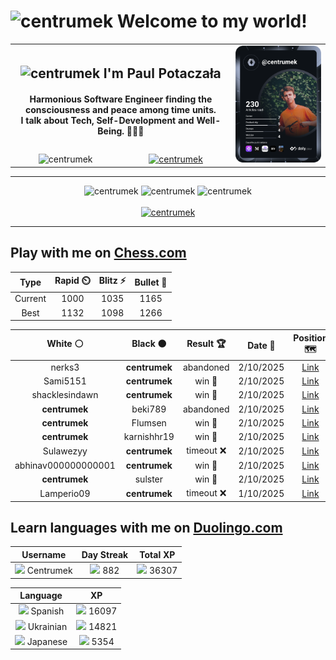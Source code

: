 <h1>
  <img
    src="https://emojis.slackmojis.com/emojis/images/1531849430/4246/blob-sunglasses.gif"
    width="30"
    alt="centrumek"
  />
  Welcome to my world!
</h1>

<table>
  <tbody>
    <tr>
      <td align="center" width="70%" colspan="2">
        <h2>
          <img
            src="https://raw.githubusercontent.com/MartinHeinz/MartinHeinz/master/wave.gif"
            width="30px"
            alt="centrumek"
          />
          I'm Paul Potaczała
        </h2>
        <h4>
          Harmonious Software Engineer finding the consciousness and peace among time units.
          <br/>
          I talk about Tech, Self-Development and Well-Being. 🌿🧘🚀
        </h4>
      </td>
      <td width="30%" rowspan="2">
        <a href="https://app.daily.dev/centrumek">
          <img
            src="./devcard.svg"
            alt="centrumek"
          />
        </a>
      </td>
    </tr>
    <tr align="center">
      <td>
        <img
          src="https://komarev.com/ghpvc/?username=centrumek&label=visitors&color=0e75b6&style=flat"
          alt="centrumek"
        >
      </td>
      <td>
        <a href="https://stackoverflow.com/users/14496012/centrumek">
          <img
            src="https://stackoverflow.com/users/flair/14496012.png?theme=dark"
            alt="centrumek"
          >
        </a>
      </td>
    </tr>
  </tbody>
</table>

---
<div align="center">
  <img 
    src="https://github-readme-stats.vercel.app/api?username=centrumek&show_icons=true&count_private=true&theme=dark&hide_border=true&hide=issues,contribs&bg_color=00000000"
    alt="centrumek"
  />
  <img
    src="https://github-readme-stats.vercel.app/api/top-langs/?username=centrumek&layout=compact&hide_border=true&theme=dark&bg_color=00000000&langs_count=6&exclude_repo=air-statistic-app"
    alt="centrumek"
  />
  <img 
    src="https://github-readme-streak-stats.herokuapp.com?user=centrumek&theme=dark&hide_border=true&background=FFFFFF00"
    alt="centrumek"
  />
  <br/>
  <br/>
  <a href="https://www.buymeacoffee.com/centrumek">
    <img
      src="https://cdn.buymeacoffee.com/buttons/v2/default-orange.png"
      height="50"
      width="210"
      alt="centrumek"
    />
  </a>
</div>

---

## Play with me on [Chess.com](https://www.chess.com/member/centrumek)

<div align="center">
<!--START_SECTION:chessStats-->
<!-- Automatically generated with https://github.com/Balastrong/chess-stats-action -->

| Type | Rapid ⏲️ | Blitz ⚡ | Bullet 🔫 |
|:---:|:---:|:---:|:---:|
| Current | 1000 | 1035 | 1165 |
| Best | 1132 | 1098 | 1266 |

| White ⚪ | Black ⚫ | Result 🏆 | Date 📅 | Position 🗺️ | Type 🕕 |
|:---:|:---:|:---:|:---:|:---:|:---:|
| nerks3 | **centrumek** | abandoned  | 2/10/2025 | <a href="http://www.ee.unb.ca/cgi-bin/tervo/fen.pl?select=8/8/2k1Q2p/8/5p2/5P2/PPP2BPP/3R2K1 b - - 2 38">Link</a> | Blitz |
| Sami5151 | **centrumek** | win 🥇 | 2/10/2025 | <a href="http://www.ee.unb.ca/cgi-bin/tervo/fen.pl?select=8/8/8/8/8/kp6/8/1K6 w - - 0 65">Link</a> | Blitz |
| shacklesindawn | **centrumek** | win 🥇 | 2/10/2025 | <a href="http://www.ee.unb.ca/cgi-bin/tervo/fen.pl?select=4q1K1/5r2/3k4/8/8/8/8/8 w - - 14 65">Link</a> | Blitz |
| **centrumek** | beki789 | abandoned  | 2/10/2025 | <a href="http://www.ee.unb.ca/cgi-bin/tervo/fen.pl?select=2kr1b1r/ppp1q1p1/2n2p1p/4p3/2P5/5P1P/PBPN1P2/R2KQ2R w - - 1 16">Link</a> | Blitz |
| **centrumek** | Flumsen | win 🥇 | 2/10/2025 | <a href="http://www.ee.unb.ca/cgi-bin/tervo/fen.pl?select=5rk1/4b2p/1p2p1P1/p5P1/8/4Qp2/PPP2P2/2K3R1 b - - 0 22">Link</a> | Blitz |
| **centrumek** | karnishhr19 | win 🥇 | 2/10/2025 | <a href="http://www.ee.unb.ca/cgi-bin/tervo/fen.pl?select=rn1q3r/pN2k1bp/1p2pnp1/2p5/2P5/PP2PN2/1B3PPP/R2QKB1R b KQ - 0 13">Link</a> | Blitz |
| Sulawezyy | **centrumek** | timeout ❌ | 2/10/2025 | <a href="http://www.ee.unb.ca/cgi-bin/tervo/fen.pl?select=8/1R6/8/P4pB1/4p2P/4P1k1/4K3/8 b - - 0 57">Link</a> | Blitz |
| abhinav000000000001 | **centrumek** | win 🥇 | 2/10/2025 | <a href="http://www.ee.unb.ca/cgi-bin/tervo/fen.pl?select=8/2p3k1/p7/1pB1Ppp1/1Pb2p2/5P1P/1PR3K1/3r4 w - - 8 36">Link</a> | Blitz |
| **centrumek** | sulster | win 🥇 | 2/10/2025 | <a href="http://www.ee.unb.ca/cgi-bin/tervo/fen.pl?select=8/6p1/1kp3P1/1R3P2/3Pp3/r6P/4K3/7R b - - 0 44">Link</a> | Blitz |
| Lamperio09 | **centrumek** | timeout ❌ | 1/10/2025 | <a href="http://www.ee.unb.ca/cgi-bin/tervo/fen.pl?select=8/1Q4p1/6k1/K4p2/3PpP2/8/8/8 b - - 0 54">Link</a> | Blitz |

<!--END_SECTION:chessStats-->
</div>

## Learn languages with me on [Duolingo.com](https://www.duolingo.com/profile/Centrumek)

<div align="center">
<!--START_SECTION:duolingoStats-->
<!-- Automatically generated with https://github.com/centrumek/duolingo-readme-stats-->

| Username | Day Streak | Total XP |
|:---:|:---:|:---:|
| <img src="https://raw.githubusercontent.com/centrumek/duolingo-readme-stats/main/assets/duolingo.png" height="12"> Centrumek | <img src="https://raw.githubusercontent.com/centrumek/duolingo-readme-stats/main/assets/streakinactive.svg" height="12"> 882 | <img src="https://raw.githubusercontent.com/centrumek/duolingo-readme-stats/main/assets/xp.svg" height="12"> 36307 |

| Language | XP |
|:---:|:---:|
| <img src="https://raw.githubusercontent.com/centrumek/duolingo-readme-stats/main/assets/langs/spanish.svg" height="12"> Spanish | <img src="https://raw.githubusercontent.com/centrumek/duolingo-readme-stats/main/assets/xp.svg" height="12"> 16097 |
| <img src="https://raw.githubusercontent.com/centrumek/duolingo-readme-stats/main/assets/langs/ukrainian.svg" height="12"> Ukrainian | <img src="https://raw.githubusercontent.com/centrumek/duolingo-readme-stats/main/assets/xp.svg" height="12"> 14821 |
| <img src="https://raw.githubusercontent.com/centrumek/duolingo-readme-stats/main/assets/langs/japanese.svg" height="12"> Japanese | <img src="https://raw.githubusercontent.com/centrumek/duolingo-readme-stats/main/assets/xp.svg" height="12"> 5354 |

<!--END_SECTION:duolingoStats-->
</div>
<!--
**centrumek/centrumek** is a ✨ _special_ ✨ repository because its `README.md` (this file) appears on your GitHub profile.

Here are some ideas to get you started:

- 🔭 I’m currently working on ...
- 🌱 I’m currently learning ...
- 👯 I’m looking to collaborate on ...
- 🤔 I’m looking for help with ...
- 💬 Ask me about ...
- 📫 How to reach me: ...
- 😄 Pronouns: ...
- ⚡ Fun fact: ...
-->
